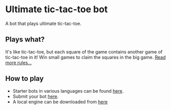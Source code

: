 # Ultimate tic-tac-toe bot
A bot that plays ultimate tic-tac-toe.

## Plays what?
It's like tic-tac-toe, but each square of the game contains another game of tic-tac-toe in it! Win small games to claim the squares in the big game. [Read more rules...](https://docs.riddles.io/ultimate-tic-tac-toe/rules)

## How to play
 - Starter bots in various languages can be found [here](https://playground.riddles.io/competitions/ultimate-tic-tac-toe/how-to-play).
 - Submit your bot [here](https://playground.riddles.io/competitions/ultimate-tic-tac-toe).
 - A local engine can be downloaded from [here](https://github.com/riddlesio/ultimate-tic-tac-toe-engine)
